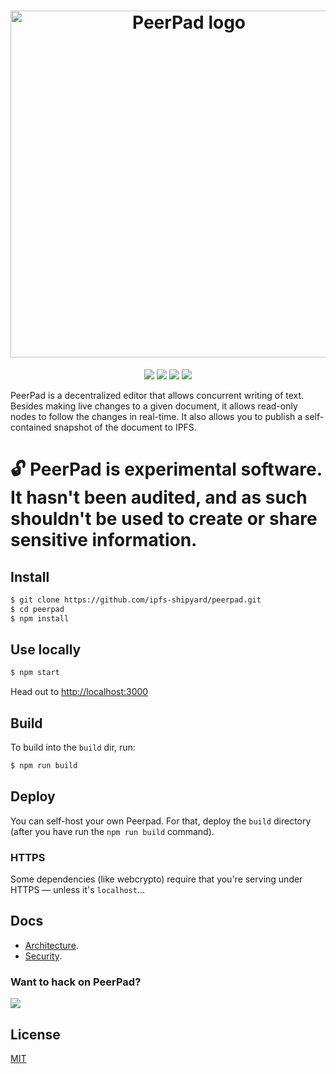 <h1 align="center" title="PeerPad">
  <img width="555" alt="PeerPad logo" src="https://user-images.githubusercontent.com/152863/31819860-8a3d5080-b596-11e7-8e69-55c27f95d95d.png">
</h1>

<p align="center">
  <a href="https://protocol.io"><img src="https://img.shields.io/badge/made%20by-Protocol%20Labs-blue.svg?style=flat-square" /></a>
  <a href="http://peerpad.net/"><img src="https://img.shields.io/badge/project-PeerPad-blue.svg?style=flat-square" /></a>
  <a href="http://webchat.freenode.net/?channels=%23ipfs"><img src="https://img.shields.io/badge/freenode-%23ipfs-blue.svg?style=flat-square" /></a>
  <a href="https://travis-ci.org/ipfs-shipyard/peerpad"><img src="https://img.shields.io/travis/ipfs-shipyard/peerpad/master.svg?style=flat-square" /></a>
</p>

PeerPad is a decentralized editor that allows concurrent writing of text. Besides making live changes to a given document, it allows read-only nodes to follow the changes in real-time. It also allows you to publish a self-contained snapshot of the document to IPFS.

# 🔓 PeerPad is experimental software. It hasn't been audited, and as such shouldn't be used to create or share sensitive information.

## Install

```bash
$ git clone https://github.com/ipfs-shipyard/peerpad.git
$ cd peerpad
$ npm install
```

## Use locally

```bash
$ npm start
```

Head out to [http://localhost:3000](http://localhost:3000)

## Build

To build into the `build` dir, run:

```bash
$ npm run build
```

## Deploy

You can self-host your own Peerpad. For that, deploy the `build` directory (after you have run the `npm run build` command).

### HTTPS

Some dependencies (like webcrypto) require that you're serving under HTTPS — unless it's `localhost`...

## Docs

* [Architecture](docs/ARCHITECTURE.md).
* [Security](docs/SECURITY.md).

### Want to hack on PeerPad?

[![](https://cdn.rawgit.com/jbenet/contribute-ipfs-gif/master/img/contribute.gif)](https://github.com/ipfs/community/blob/master/contributing.md)

## License

[MIT](https://github.com/ipfs-shipyard/peerpad/blob/master/LICENSE)
